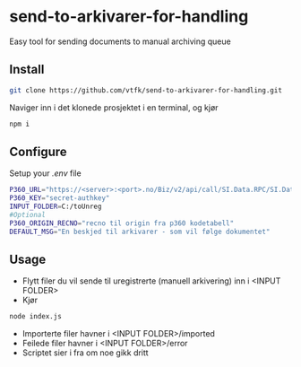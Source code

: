 # send-to-arkivarer-for-handling
Easy tool for sending documents to manual archiving queue

## Install
```bash
git clone https://github.com/vtfk/send-to-arkivarer-for-handling.git
```
Naviger inn i det klonede prosjektet i en terminal, og kjør
```bash
npm i
```

## Configure
Setup your *.env* file
```bash
P360_URL="https://<server>:<port>.no/Biz/v2/api/call/SI.Data.RPC/SI.Data.RPC"
P360_KEY="secret-authkey"
INPUT_FOLDER=C:/toUnreg
#Optional
P360_ORIGIN_RECNO="recno til origin fra p360 kodetabell"
DEFAULT_MSG="En beskjed til arkivarer - som vil følge dokumentet"
```

## Usage
- Flytt filer du vil sende til uregistrerte (manuell arkivering) inn i \<INPUT FOLDER>
- Kjør
```bash
node index.js
```
- Importerte filer havner i \<INPUT FOLDER>/imported
- Feilede filer havner i \<INPUT FOLDER>/error
- Scriptet sier i fra om noe gikk dritt